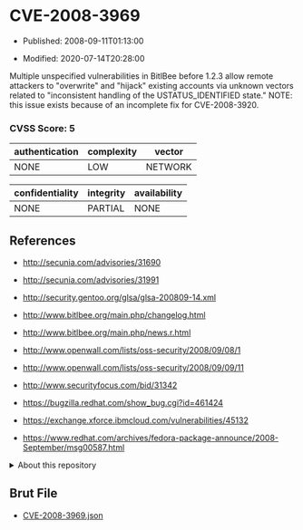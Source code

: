 # CVE-2008-3969

- Published: 2008-09-11T01:13:00

- Modified: 2020-07-14T20:28:00

Multiple unspecified vulnerabilities in BitlBee before 1.2.3 allow remote attackers to "overwrite" and "hijack" existing accounts via unknown vectors related to "inconsistent handling of the USTATUS_IDENTIFIED state." NOTE: this issue exists because of an incomplete fix for CVE-2008-3920.

### CVSS Score: **5**

| authentication | complexity | vector |
| --- | --- | --- |
| NONE | LOW | NETWORK |

| confidentiality | integrity | availability |
| --- | --- | --- |
| NONE | PARTIAL | NONE |

## References

* http://secunia.com/advisories/31690

* http://secunia.com/advisories/31991

* http://security.gentoo.org/glsa/glsa-200809-14.xml

* http://www.bitlbee.org/main.php/changelog.html

* http://www.bitlbee.org/main.php/news.r.html

* http://www.openwall.com/lists/oss-security/2008/09/08/1

* http://www.openwall.com/lists/oss-security/2008/09/09/11

* http://www.securityfocus.com/bid/31342

* https://bugzilla.redhat.com/show_bug.cgi?id=461424

* https://exchange.xforce.ibmcloud.com/vulnerabilities/45132

* https://www.redhat.com/archives/fedora-package-announce/2008-September/msg00587.html

<details>
<summary>About this repository</summary> 

  This repository is part of the project [Live Hack CVE](https://github.com/Live-Hack-CVE). Main website can be found [www.live-hack.org](https://www.live-hack.org) 
  
  Made by [Sn0wAlice](https://github.com/Sn0wAlice) for the people that care about security and need to have a feed of the latest CVEs. Hope you enjoy it, don't forget to star the repo and follow me on [Twitter](https://twitter.com/Sn0wAlice) and [Github](https://github.com/Sn0wAlice). And that is my [personnal website](https://www.alice-snow.me/)

  - [Home Page](https://github.com/Live-Hack-CVE)
  - [Framework](https://github.com/Live-Hack-CVE/cve-framework)
  - [CVE database](https://github.com/Live-Hack-CVE/full_database)
  - [Changelog](https://github.com/Live-Hack-CVE/Changelog)
</details>

## Brut File

* [CVE-2008-3969.json](https://raw.githubusercontent.com/Live-Hack-CVE/full_database/main/cves/2008/CVE-2008-3969.json)

